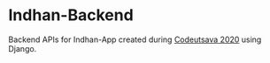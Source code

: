 # Indhan-Backend

Backend APIs for Indhan-App created during [Codeutsava 2020](https://codeutsava.in/) using Django.
